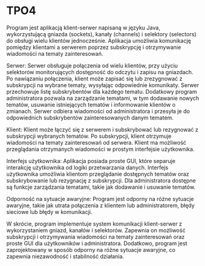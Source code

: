 # TPO4

Program jest aplikacją klient-serwer napisaną w języku Java, wykorzystującą gniazda (sockets), kanały (channels) i selektory (selectors) do obsługi wielu klientów jednocześnie. Aplikacja umożliwia komunikację pomiędzy klientami a serwerem poprzez subskrypcję i otrzymywanie wiadomości na tematy zainteresowań.

Serwer:
Serwer obsługuje połączenia od wielu klientów, przy użyciu selektorów monitorujących dostępność do odczytu i zapisu na gniazdach.
Po nawiązaniu połączenia, klient może zapisać się lub zrezygnować z subskrypcji na wybrane tematy, wysyłając odpowiednie komunikaty.
Serwer przechowuje listę subskrybentów dla każdego tematu.
Dodatkowy program administratora pozwala na zarządzanie tematami, w tym dodawanie nowych tematów, usuwanie istniejących tematów i informowanie klientów o zmianach.
Serwer odbiera wiadomości od administratora i przesyła je do odpowiednich subskrybentów zainteresowanych danym tematem.

Klient:
Klient może łączyć się z serwerem i subskrybować lub rezygnować z subskrypcji wybranych tematów.
Po subskrypcji, klient otrzymuje wiadomości na tematy zainteresowań od serwera.
Klient ma możliwość przeglądania otrzymanych wiadomości w prostym interfejsie użytkownika.

Interfejs użytkownika:
Aplikacja posiada proste GUI, które separuje interakcję użytkownika od logiki przetwarzania danych.
Interfejs użytkownika umożliwia klientom przeglądanie dostępnych tematów oraz subskrybowanie lub rezygnację z subskrypcji.
Dla administratora dostępne są funkcje zarządzania tematami, takie jak dodawanie i usuwanie tematów.

Odporność na sytuacje awaryjne:
Program jest odporny na różne sytuacje awaryjne, takie jak utrata połączenia z klientem lub administratorem, błędy sieciowe lub błędy w komunikacji.

W skrócie, program implementuje system komunikacji klient-serwer z wykorzystaniem gniazd, kanałów i selektorów. Zapewnia on możliwość subskrypcji i otrzymywania wiadomości na tematy zainteresowań oraz proste GUI dla użytkowników i administratora. Dodatkowo, program jest zaprojektowany w sposób odporny na różne sytuacje awaryjne, co zapewnia niezawodność i stabilność działania.
